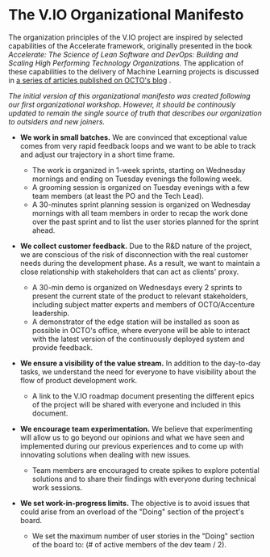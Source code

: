 # The V.IO Organizational Manifesto

The organization principles of the V.IO project are inspired by selected capabilities of the Accelerate framework,
originally presented in the book *Accelerate: The Science of Lean Software and DevOps: Building and Scaling High
Performing Technology Organizations*. The application of these capabilities to the delivery of Machine Learning projects
is discussed
in [a series of articles published on OCTO's blog](https://blog.octo.com/accelerer-le-delivery-de-projets-de-machine-learning/)
.

*The initial version of this organizational manifesto was created following our first organizational workshop. However,
it should be continously updated to remain the single source of truth that describes our organization to outsiders and
new joiners.*

- **We work in small batches.** We are convinced that exceptional value comes from very rapid feedback loops and we want
  to be able to track and adjust our trajectory in a short time frame.
    - The work is organized in 1-week sprints, starting on Wednesday mornings and ending on Tuesday evenings the
      following week.
    - A grooming session is organized on Tuesday evenings with a few team members (at least the PO and the Tech Lead).
    - A 30-minutes sprint planning session is organized on Wednesday mornings with all team members in order to recap
      the work done over the past sprint and to list the user stories planned for the sprint ahead.

- **We collect customer feedback.** Due to the R&D nature of the project, we are conscious of the risk of disconnection
  with the real customer needs during the development phase. As a result, we want to maintain a close relationship with
  stakeholders that can act as clients' proxy.
    - A 30-min demo is organized on Wednesdays every 2 sprints to present the current state of the product to relevant
      stakeholders, including subject matter experts and members of OCTO/Accenture leadership.
    - A demonstrator of the edge station will be installed as soon as possible in OCTO's office, where everyone will be
      able to interact with the latest version of the continuously deployed system and provide feedback.

- **We ensure a visibility of the value stream.** In addition to the day-to-day tasks, we understand the need for
  everyone to have visibility about the flow of product development work.
    - A link to the V.IO roadmap document presenting the different epics of the project will be shared with everyone and
      included in this document.

- **We encourage team experimentation.** We believe that experimenting will allow us to go beyond our opinions and what
  we have seen and implemented during our previous experiences and to come up with innovating solutions when dealing
  with new issues.
    - Team members are encouraged to create spikes to explore potential solutions and to share their findings with
      everyone during technical work sessions.

- **We set work-in-progress limits.** The objective is to avoid issues that could arise from an overload of the "Doing"
  section of the project's board.
    - We set the maximum number of user stories in the "Doing" section of the board to: (# of active members of the dev
      team / 2).
